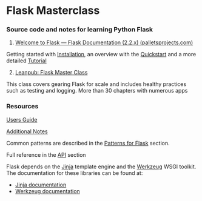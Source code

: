 # Flask Masterclass

### Source code and notes for learning Python Flask

1. [Welcome to Flask — Flask Documentation (2.2.x) (palletsprojects.com)](https://flask.palletsprojects.com/en/2.2.x/)

Getting started with [Installation](https://flask.palletsprojects.com/en/2.2.x/installation/ ), an overview with the [Quickstart](https://flask.palletsprojects.com/en/2.2.x/quickstart/) and a more detailed [Tutorial](https://flask.palletsprojects.com/en/2.2.x/tutorial/)

2. [Leanpub: Flask Master Class](https://leanpub.com/courses/leanpub/flask-masterclass/home)

This class covers gearing Flask for scale and includes healthy practices such as testing and logging. More than 30 chapters with numerous apps

### Resources

[Users Guide](https://flask.palletsprojects.com/en/2.2.x/#user-s-guide)

[Additional Notes](https://flask.palletsprojects.com/en/2.2.x/#additional-notes)

Common patterns are described in the [Patterns for Flask](https://flask.palletsprojects.com/en/2.2.x/patterns/) section.

Full reference in the [API](https://flask.palletsprojects.com/en/2.2.x/api/) section

Flask depends on the [Jinja](https://www.palletsprojects.com/p/jinja/) template engine and the [Werkzeug](https://www.palletsprojects.com/p/werkzeug/) WSGI toolkit. The documentation for these libraries can be found at:

- [Jinja documentation](https://jinja.palletsprojects.com/)
- [Werkzeug documentation](https://werkzeug.palletsprojects.com/)